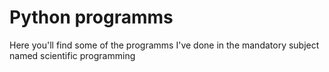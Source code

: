 # Python programms

Here you'll find some of the programms I've done in the mandatory subject named scientific programming
